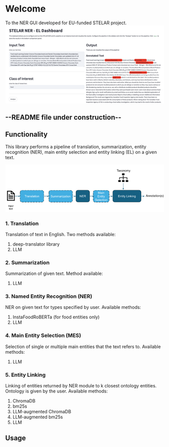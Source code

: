 # Welcome

To the NER GUI developed for EU-funded STELAR project.
![Screenshot of a comment on a GitHub issue showing an image, added in the Markdown, of an Octocat smiling and raising a tentacle.](Figures/dashboard.png)

## --README file under construction--

## Functionality

This library performs a pipeline of translation, summarization, entity recognition (NER), main entity selection and entity linking (EL) on a given text.

![Screenshot of a comment on a GitHub issue showing an image, added in the Markdown, of an Octocat smiling and raising a tentacle.](Figures/pipeline.png)


### 1. Translation

Translation of text in English. Two methods available:
1. deep-translator library
2. LLM

### 2. Summarization

Summarization of given text. Method available:
1. LLM

### 3. Named Entity Recognition (NER)

NER on given text for types specified by user. Available methods:
1. InstaFoodRoBERTa (for food entities only)
2. LLM

### 4. Main Entity Selection (MES)

Selection of single or multiple main entities that the text refers to. Available methods:
1. LLM

### 5. Entity Linking

Linking of entities returned by NER module to k closest ontology entities. Ontology is given by the user. Available methods:
1. ChromaDB
2. bm25s
3. LLM-augmented ChromaDB
4. LLM-augmented bm25s
5. LLM

## Usage

